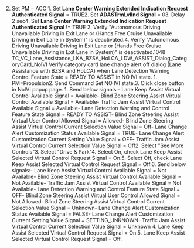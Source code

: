 2. Set PM = ACC 1. Set **Lane Center Warning Extended Indication Request Authenticated Signal** = TRUE2. Set **ADASTrmLvlInd Signal** = 03. Delay 2 sec4. Set **Lane Center Warning Extended Indication Request Authenticated Signal** != TRUE 2. Verify "Autonomous Driving Unavailable Driving in Exit Lane or (Hands Free Cruise Unavailable Driving in Exit Lane in System)" is deactivated.4. Verify "Autonomous Driving Unavailable Driving in Exit Lane or (Hands Free Cruise Unavailable Driving in Exit Lane in System)" is deactivated.1048 TC_VC_Lane_Assistance_LKA_BZSA_HoLCA_LDW_ASSIST_Dialog_CategoryCard_NoIVI Verify category card lane change alert off dialog (Lane Assistance with BZSA and HoLCA) when Lane Detection Warning Control Feature State = READY TO ASSIST in NO IVI state. 1. PM=Propulsion2. Send Command Set NO IVI state.3. Click close button in NoIVI popup page. 1. Send below signals:- Lane Keep Assist Virtual Control Available Signal = Available- Blind Zone Steering Assist Virtual Control Available Signal = Available- Traffic Jam Assist Virtual Control Available Signal = Available- Lane Detection Warning and Control Feature State Signal = READY TO ASSIST- Blind Zone Steering Assist Virtual User Control Allowed Signal = Allowed- Blind Zone Steering Assist Virtual Control Current Selection Value Signal = Off- Lane Change Alert Customization Status Available Signal = TRUE- Lane Change Alert Customization Current Setting Value Signal = OFF- Traffic Jam Assist Virtual Control Current Selection Value Signal = Off2. Select "See More Controls"3. Select "Drive & Park"4. Select On, check Lane Keep Assist Selected Virtual Control Request Signal = On.5. Select Off, check Lane Keep Assist Selected Virtual Control Request Signal = Off.6. Send below signals:- Lane Keep Assist Virtual Control Available Signal = Not Available- Blind Zone Steering Assist Virtual Control Available Signal = Not Available- Traffic Jam Assist Virtual Control Available Signal = Not Available- Lane Detection Warning and Control Feature State Signal = OFF- Blind Zone Steering Assist Virtual User Control Allowed Signal = Not Allowed- Blind Zone Steering Assist Virtual Control Current Selection Value Signal = Unknown- Lane Change Alert Customization Status Available Signal = FALSE- Lane Change Alert Customization Current Setting Value Signal = SETTING_UNKNOWN- Traffic Jam Assist Virtual Control Current Selection Value Signal = Unknown 4. Lane Keep Assist Selected Virtual Control Request Signal = On.5. Lane Keep Assist Selected Virtual Control Request Signal = Off.